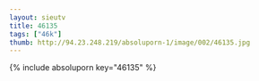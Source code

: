```yaml
--- 
layout: sieutv
title: 46135
tags: ["46k"]
thumb: http://94.23.248.219/absoluporn-1/image/002/46135.jpg
---
```

{% include absoluporn key="46135" %} 
